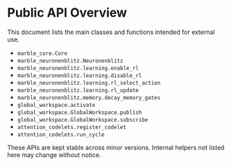 # Public API Overview

This document lists the main classes and functions intended for external use.

- `marble_core.Core`
- `marble_neuronenblitz.Neuronenblitz`
- `marble_neuronenblitz.learning.enable_rl`
- `marble_neuronenblitz.learning.disable_rl`
- `marble_neuronenblitz.learning.rl_select_action`
- `marble_neuronenblitz.learning.rl_update`
- `marble_neuronenblitz.memory.decay_memory_gates`
- `global_workspace.activate`
- `global_workspace.GlobalWorkspace.publish`
- `global_workspace.GlobalWorkspace.subscribe`
- `attention_codelets.register_codelet`
- `attention_codelets.run_cycle`

These APIs are kept stable across minor versions. Internal helpers not listed here may change without notice.

